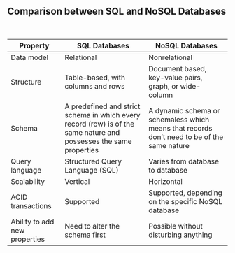 
## Comparison between SQL and NoSQL Databases  

<br>

| Property | SQL Databases | NoSQL Databases |
|-|-|-|
| Data model | Relational | Nonrelational |
| Structure | Table-based, with columns and rows | Document based, key-value pairs, graph, or wide-column |
| Schema | A predefined and strict schema in which every record (row) is of the same nature and possesses the same properties | A dynamic schema or schemaless which means that records don’t need to be of the same nature |
| Query language | Structured Query Language (SQL) | Varies from database to database |
| Scalability | Vertical | Horizontal |
| ACID transactions | Supported | Supported, depending on the specific NoSQL database |
| Ability to add new properties | Need to alter the schema first | Possible without disturbing anything |
